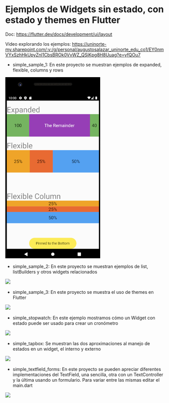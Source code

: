 # Ejemplos de Widgets sin estado, con estado y themes en Flutter

Doc: https://flutter.dev/docs/development/ui/layout

Video explorando los ejemplos: https://uninorte-my.sharepoint.com/:v:/g/personal/augustosalazar_uninorte_edu_co1/EY0nmVYxSzhHkUpyZnl1CbsBROk0VvWZ_QSjKpg8H8Uuag?e=yfQOu7

- simple_sample_1: En este proyecto se muestran ejemplos de expanded, flexible, columns y rows

 <img src="simple_sample_1/2021-10-06-22-05-04.png" width="300" />

- simple_sample_2: En este proyecto se muestran ejemplos de  list, listBuilders y otros widgets relacionados

<img src="https://user-images.githubusercontent.com/28717626/136316275-99cb8da8-2ba6-4680-bd83-cf020ab6d468.gif" width="300" />

- simple_sample_3: En este proyecto se muestra el uso de themes en Flutter

<img src="https://user-images.githubusercontent.com/28717626/136317182-d1ccf1e3-8241-43ce-9e3b-681557d1de95.gif" width="300" />
  
- simple_stopwatch: En este ejemplo mostramos cómo un Widget con estado puede ser usado para crear un cronómetro    

<img src="https://user-images.githubusercontent.com/28717626/136319712-1afd8a62-c564-4e64-816e-f36d717cc8a4.gif" width="300" />

- simple_tapbox: Se muestran las dos aproximaciones al manejo de estados en un widget, el interno y externo   

<img src="https://user-images.githubusercontent.com/28717626/136319798-cdf5559c-258b-4097-9e0e-b0c4d6172b50.gif" width="300" />

- simple_textfield_forms: En este proyecto se pueden apreciar diferentes implementaciones del TextField, una sencilla, otra con un TextController y la última usando un formulario. Para variar entre las mismas editar el  main.dart  

<img src="https://user-images.githubusercontent.com/28717626/136319904-d7e6a313-a99b-4884-8617-3f160f5f81e2.gif" width="300" />
